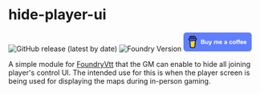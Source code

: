 # hide-player-ui
![GitHub release (latest by date)](https://img.shields.io/github/downloads/gsimon2/hide-player-ui/latest/total?color=g)
![Foundry Version](https://img.shields.io/badge/dynamic/json?color=orange&label=Foundry%20Version&query=compatibleCoreVersion&url=https%3A%2F%2Fraw.githubusercontent.com%2Fgsimon2%2Fhide-player-ui%2Fmain%2Fmodule.json)
<a href="https://www.buymeacoffee.com/gsimon2" target="_blank"><img src="./buy-coffee.png" alt="Buy Me A Coffee"></a>


A simple module for [FoundryVtt](https://foundryvtt.com/) that the GM can enable to hide all joining player's control UI. The intended use for this is when the player screen is being used for displaying the maps during in-person gaming.
